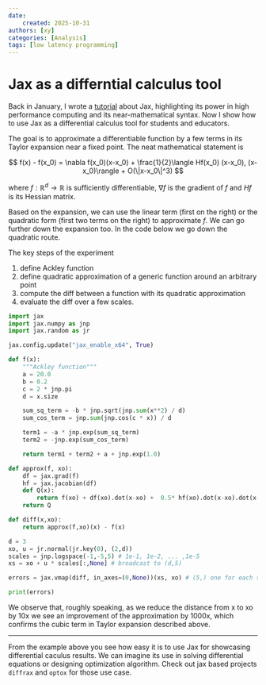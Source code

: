 ```yaml
---
date: 
    created: 2025-10-31
authors: [xy]
categories: [Analysis]
tags: [low latency programming]
---
```


# Jax as a differntial calculus tool

Back in January, I wrote a [tutorial](2025-01-08-jax.md) about Jax, highlighting its power in high performance computing and its near-mathematical syntax.
Now I show how to use Jax as a differential calculus tool for students and educators. 

The goal is to approximate a differentiable function by a few terms in its Taylor expansion near a fixed point. The neat mathematical statement is 

$$
f(x) - f(x_0) = \nabla f(x_0)(x-x_0) +  \frac{1}{2}\langle Hf(x_0) (x-x_0), (x-x_0)\rangle + O(\|x-x_0\|^3)
$$

where $f:\mathbb{R}^d \to \mathbb{R}$ is sufficiently differentiable,  $\nabla f$ is the gradient of $f$ and $Hf$ is its Hessian matrix. 

Based on the expansion, we can use the linear term (first on the right) or the quadratic form (first two terms on the right) to approximate $f$. 
We can go further down the expansion too. In the code below we go down the quadratic route.  

The key steps of the experiment

1. define Ackley function
2. define quadratic approximation of a generic function around an arbitrary point
3. compute the diff between a function with its quadratic approximation
4. evaluate the diff over a few scales.  

```py exec="on" result="text" source="above"
import jax
import jax.numpy as jnp
import jax.random as jr

jax.config.update("jax_enable_x64", True)

def f(x):
    """Ackley function"""
    a = 20.0
    b = 0.2
    c = 2 * jnp.pi
    d = x.size

    sum_sq_term = -b * jnp.sqrt(jnp.sum(x**2) / d)
    sum_cos_term = jnp.sum(jnp.cos(c * x)) / d

    term1 = -a * jnp.exp(sum_sq_term)
    term2 = -jnp.exp(sum_cos_term)

    return term1 + term2 + a + jnp.exp(1.0)

def approx(f, xo):
    df = jax.grad(f)
    hf = jax.jacobian(df)
    def Q(x):
        return f(xo) + df(xo).dot(x-xo) +  0.5* hf(xo).dot(x-xo).dot(x-xo) 
    return Q

def diff(x,xo):
    return approx(f,xo)(x) - f(x)

d = 3
xo, u = jr.normal(jr.key(0), (2,d))
scales = jnp.logspace(-1,-5,5) # 1e-1, 1e-2, ... ,1e-5
xs = xo + u * scales[:,None] # broadcast to (d,5)

errors = jax.vmap(diff, in_axes=(0,None))(xs, xo) # (5,) one for each scale

print(errors)
```

We observe that, roughly speaking, as we reduce the distance from x to xo by 10x we see an improvement of the approximation by 1000x, which 
confirms the cubic term in Taylor expansion described above. 

---

From the example above you see how easy it is to use Jax for showcasing differential caculus results. We can imagine its use in solving differential equations or
designing optimization algorithm. Check out jax based projects `diffrax` and `optox` for those use case.



